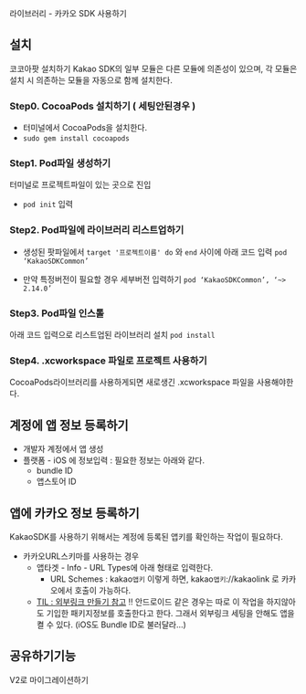 라이브러리 - 카카오 SDK 사용하기

## 설치

코코아팟 설치하기
Kakao SDK의 일부 모듈은 다른 모듈에 의존성이 있으며, 각 모듈은 설치 시 의존하는 모듈을 자동으로 함께 설치한다.



### Step0. CocoaPods 설치하기 ( 세팅안된경우 )

- 터미널에서 CocoaPods을 설치한다.
- `sudo gem install cocoapods`


### Step1. Pod파일 생성하기

터미널로 프로젝트파일이 있는 곳으로 진입
- `pod init` 입력

### Step2. Pod파일에 라이브러리 리스트업하기

- 생성된 팟파일에서 `target '프로젝트이름' do` 와 `end` 사이에 아래 코드 입력
`pod ‘KakaoSDKCommon’`

- 만약 특정버전이 필요할 경우 세부버전 입력하기
`pod ‘KakaoSDKCommon’, ‘~> 2.14.0’`

### Step3. Pod파일 인스톨

아래 코드 입력으로 리스트업된 라이브러리 설치
`pod install`

### Step4. .xcworkspace 파일로 프로젝트 사용하기

CocoaPods라이브러리를 사용하게되면 새로생긴 .xcworkspace 파일을 사용해야한다.

## 계정에 앱 정보 등록하기
- 개발자 계정에서 앱 생성
- 플랫폼 - iOS 에 정보입력 : 필요한 정보는 아래와 같다.
    - bundle ID
    - 앱스토어 ID

## 앱에 카카오 정보 등록하기
KakaoSDK를 사용하기 위해서는 계정에 등록된 앱키를 확인하는 작업이 필요하다.

- 카카오URL스키마를 사용하는 경우
    - 앱타겟 - Info - URL Types에 아래 형태로 입력한다.
        - URL Schemes : kakao`앱키`
        이렇게 하면, kakao`앱키`://kakaolink 로 카카오에서 호출이 가능하다.
    - [TIL : 외부링크 만들기 참고](https://github.com/isGeekCode/TIL/blob/main/Mobile-IOS/ExternalLink_CustomScheme.md)
    ‼️ 안드로이드 같은 경우는 따로 이 작업을 하지않아도 기입한 패키지정보를 호출한다고 한다. 그래서 외부링크 세팅을 안해도 앱을 켤 수 있다. (iOS도 Bundle ID로 불러달라...)

## 공유하기기능


V2로 마이그레이션하기


